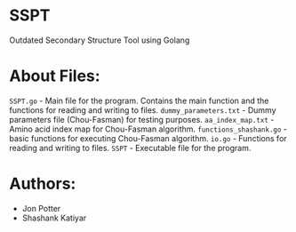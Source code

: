 # SSPT
Outdated Secondary Structure Tool using Golang

# About Files:
`SSPT.go` - Main file for the program. Contains the main function and the functions for reading and writing to files.
`dummy_parameters.txt` - Dummy parameters file (Chou-Fasman) for testing purposes.
`aa_index_map.txt` - Amino acid index map for Chou-Fasman algorithm.
`functions_shashank.go` - basic functions for executing Chou-Fasman algorithm.
`io.go` - Functions for reading and writing to files.
`SSPT` - Executable file for the program.

# Authors:
- Jon Potter
- Shashank Katiyar